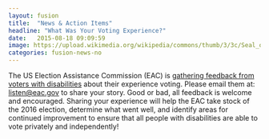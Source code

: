 ```yaml
---
layout: fusion
title:  "News & Action Items"
headline: "What Was Your Voting Experience?"
date:   2015-08-18 09:09:59
image: https://upload.wikimedia.org/wikipedia/commons/thumb/3/3c/Seal_of_the_United_States_Election_Assistance_Commission.svg/180px-Seal_of_the_United_States_Election_Assistance_Commission.svg.png
categories: fusion-news-no
---
```

The US Election Assistance Commission (EAC) is <a href="https://www.eac.gov/blogs/we_want_to_hear_from_voters_with_disabilities/">gathering feedback from voters with disabilities</a> about their experience voting. Please email them at: <a href="mailto:listen@eac.gov">listen@eac.gov</a> to share your story. Good or bad, all feedback is welcome and encouraged. Sharing your experience will help the EAC take stock of the 2016 election, determine what went well, and identify areas for continued improvement to ensure that all people with disabilities are able to vote privately and independently!

